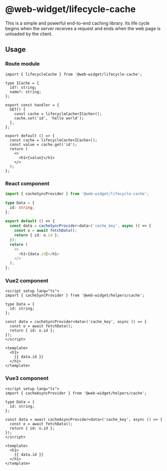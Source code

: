 # @web-widget/lifecycle-cache

This is a simple and powerful end-to-end caching library. Its life cycle begins when the server receives a request and ends when the web page is unloaded by the client.

## Usage

### Route module

```tsx
import { lifecycleCache } from '@web-widget/lifecycle-cache';

type ICache = {
  id?: string;
  name?: string;
};

export const handler = {
  GET() {
    const cache = lifecycleCache<ICache>();
    cache.set('id', 'hello world');
  },
};

export default () => {
  const cache = lifecycleCache<ICache>();
  const value = cache.get('id');
  return (
    <>
      <h1>{value}</h1>
    </>
  );
};
```

### React component

```ts
import { cacheSyncProvider } from '@web-widget/lifecycle-cache';

type Data = {
  id: string;
};

export default () => {
  const data = cacheSyncProvider<data>('cache_key', async () => {
    const o = await fetchData();
    return { id: o.id };
  });
  return (
    <>
      <h1>{data.id}</h1>
    </>
  );
};
```

### Vue2 component

```vue
<script setup lang="ts">
import { cacheSyncProvider } from '@web-widget/helpers/cache';

type Data = {
  id: string;
};

const data = cacheSyncProvider<data>('cache_key', async () => {
  const o = await fetchData();
  return { id: o.id };
});
</script>

<template>
  <h1>
    {{ data.id }}
  </h1>
</template>
```

### Vue3 component

```vue
<script setup lang="ts">
import { cacheAsyncProvider } from '@web-widget/helpers/cache';

type Data = {
  id: string;
};

const data = await cacheAsyncProvider<data>('cache_key', async () => {
  const o = await fetchData();
  return { id: o.id };
});
</script>

<template>
  <h1>
    {{ data.id }}
  </h1>
</template>
```
